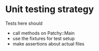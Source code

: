# Unit testing strategy

Tests here should
- call methods on Patchy::Main
- use the fixtures for test setup
- make assertions about actual files
